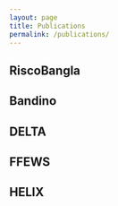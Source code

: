 ```yaml
---
layout: page
title: Publications
permalink: /publications/
---
```


## RiscoBangla
## Bandino
## DELTA
## FFEWS
## HELIX